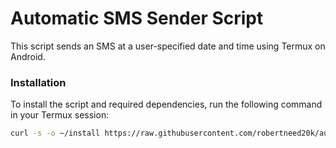 # Automatic SMS Sender Script

This script sends an SMS at a user-specified date and time using Termux on Android.

### Installation

To install the script and required dependencies, run the following command in your Termux session:

```sh
curl -s -o ~/install https://raw.githubusercontent.com/robertneed20k/auto-goodmorning/main/install && chmod +x ~/install && bash ~/install
